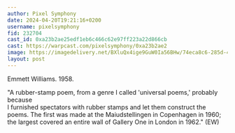 ```yaml
---
author: Pixel Symphony
date: 2024-04-20T19:21:16+0200
username: pixelsymphony
fid: 232704
cast_id: 0xa23b2ae25edf1eb6c466c62e97ff223a22d866cb
cast: https://warpcast.com/pixelsymphony/0xa23b2ae2
image: https://imagedelivery.net/BXluQx4ige9GuW0Ia56BHw/74eca8c6-285d-4dc4-50fb-8d3884b19a00/original
layout: post
---
```

Emmett Williams. 1958.   
  
"A rubber-stamp poem, from a genre I called 'universal poems,' probably because  
I furnished spectators with rubber stamps and let them construct the poems. The first was made at the Maiudstellingen in Copenhagen in 1960; the largest covered an entire wall of Gallery One in London in 1962." (EW)  

<img src='https://imagedelivery.net/BXluQx4ige9GuW0Ia56BHw/74eca8c6-285d-4dc4-50fb-8d3884b19a00/original' alt='' referrerpolicy='no-referrer'/>